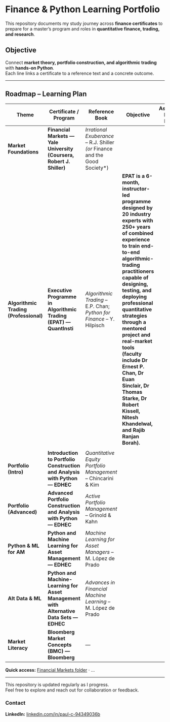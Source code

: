 # Finance & Python Learning Portfolio

This repository documents my study journey across **finance certificates** to prepare for a master’s program and roles in **quantitative finance, trading, and research**.

## Objective
Connect **market theory, portfolio construction, and algorithmic trading** with **hands-on Python**.  
Each line links a certificate to a reference text and a concrete outcome.

---

## Roadmap – Learning Plan

| Theme | Certificate / Program | Reference Book | Objective | Associated Python Project |
|------|------------------------|----------------|-----------|---------------------------|
| **Market Foundations** | **Financial Markets — Yale University (Coursera, Robert J. Shiller)** | *Irrational Exuberance* – R.J. Shiller *(or* Finance and the Good Society*) |  |  |
| **Algorithmic Trading (Professional)** | **Executive Programme in Algorithmic Trading (EPAT) — QuantInsti** | *Algorithmic Trading* – E.P. Chan; *Python for Finance* – Y. Hilpisch |**EPAT is a 6-month, instructor-led programme designed by 20 industry experts with 250+ years of combined experience to train end-to-end algorithmic-trading practitioners capable of designing, testing, and deploying professional quantitative strategies through a mentored project and real-market tools (faculty include Dr Ernest P. Chan, Dr Euan Sinclair, Dr Thomas Starke, Dr Robert Kissell, Nitesh Khandelwal, and Rajib Ranjan Borah).**
  |  |
| **Portfolio (Intro)** | **Introduction to Portfolio Construction and Analysis with Python — EDHEC** | *Quantitative Equity Portfolio Management* – Chincarini & Kim |  |  |
| **Portfolio (Advanced)** | **Advanced Portfolio Construction and Analysis with Python — EDHEC** | *Active Portfolio Management* – Grinold & Kahn |  |  |
| **Python & ML for AM** | **Python and Machine Learning for Asset Management — EDHEC** | *Machine Learning for Asset Managers* – M. López de Prado |  |  |
| **Alt Data & ML** | **Python and Machine-Learning for Asset Management with Alternative Data Sets — EDHEC** | *Advances in Financial Machine Learning* – M. López de Prado |  |  |
| **Market Literacy** | **Bloomberg Market Concepts (BMC) — Bloomberg** | — |  |  |


**Quick access:** [ Financial Markets folder](./Yale-financial-markets/) · …

---

This repository is updated regularly as I progress.  
Feel free to explore and reach out for collaboration or feedback.

### Contact
**LinkedIn:** [linkedin.com/in/paul-c-94349036b](https://www.linkedin.com/in/paul-c-94349036b/)
